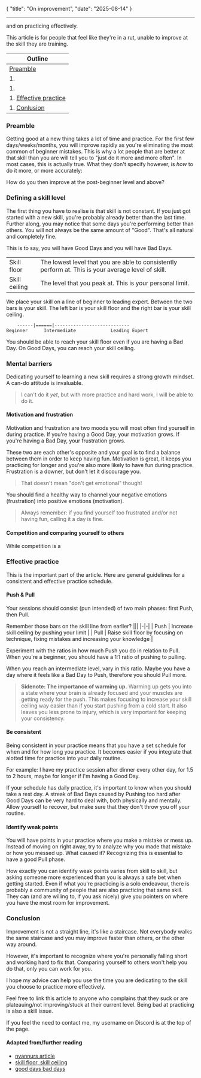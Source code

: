 {
    "title": "On improvement",
    "date": "2025-08-14"
}
****
and on practicing effectively.

This article is for people that feel like they're in a rut, unable to improve at the skill they are training.

| Outline |
| - |
| [Preamble](#preamble) |
| 1. [](#) |
| 1. [](#) |
| 1. [Effective practice](#effective-practice) |
| 1. [Conlusion](#conclusion) |

### Preamble
Getting good at a new thing takes a lot of time and practice. For the first few days/weeks/months, you will improve rapidly as you're eliminating the most common of beginner mistakes. 
This is why a lot people that are better at that skill than you are will tell you to "just do it more and more often".
In most cases, this is actually true.
What they don't specify however, is *how* to do it more, or more accurately:

How do you then improve at the post-beginner level and above?

### Defining a skill level
The first thing you have to realise is that skill is not constant.
If you just got started with a new skill, you're probably already better than the last time. 
Further along, you may notice that some days you're performing better than others.
You will not always be the same amount of "Good". 
That's all natural and completely fine.

<!-- Consider that skill is *not* formulated like the following:
```
Skill = Time * Effort
```

Instead, consider it like this:
```
Skill = ( Time * Effort ) ^ A whole bunch of external factors
``` -->

This is to say, you will have Good Days and you will have Bad Days.

|||
|-|-|
| Skill floor | The lowest level that you are able to consistently perform at. This is your average level of skill. |
| Skill ceiling | The level that you peak at. This is your personal limit. |

We place your skill on a line of beginner to leading expert. Between the two bars is your skill. 
The left bar is your skill floor and the right bar is your skill ceiling.

```
    ------|======|----------------------------
Beginner      Intermediate             Leading Expert
```

You should be able to reach your skill floor even if you are having a Bad Day. On Good Days, you can reach your skill ceiling.

### Mental barriers
Dedicating yourself to learning a new skill requires a strong growth mindset. A can-do attitude is invaluable.

> I can't do it *yet*, but with more practice and hard work, I will be able to do it.

#### Motivation and frustration
Motivation and frustration are two moods you will most often find yourself in during practice.
If you're having a Good Day, your motivation grows.
If you're having a Bad Day, your frustration grows. 

These two are each other's opposite and your goal is to find a balance between them in order to keep having fun.
Motivation is great, it keeps you practicing for longer and you're also more likely to have fun during practice.
Frustration is a downer, but don't let it discourage you.

> That doesn't mean "don't get emotional" though!

You should find a healthy way to channel your negative emotions (frustration) into positive emotions (motivation).

> Always remember: if you find yourself too frustrated and/or not having fun, calling it a day is fine.

#### Competition and comparing yourself to others
While competition is a 

### Effective practice
This is the important part of the article. 
Here are general guidelines for a consistent and effective practice schedule.

#### Push & Pull
Your sessions should consist (pun intended) of two main phases: first Push, then Pull.

Remember those bars on the skill line from earlier?
|||
|-|-|
| Push | Increase skill ceiling by pushing your limit |
| Pull | Raise skill floor by focusing on technique, fixing mistakes and increasing your knowledge |

Experiment with the ratios in how much Push you do in relation to Pull. 
When you're a beginner, you should have a 1:1 ratio of pushing to pulling.

When you reach an intermediate level, vary in this ratio. 
Maybe you have a day where it feels like a Bad Day to Push, therefore you should Pull more.

> **Sidenote: The importance of warming up.**
> Warming up gets you into a state where your brain is already focused and your muscles are getting ready for the push.
> This makes focusing to increase your skill ceiling way easier than if you start pushing from a cold start.
> It also leaves you less prone to injury, which is very important for keeping your consistency.

#### Be consistent
Being consistent in your practice means that you have a set schedule for when and for how long you practice.
It becomes easier if you integrate that alotted time for practice into your daily routine.

For example: I have my practice session after dinner every other day, for 1.5 to 2 hours, maybe for longer if I'm having a Good Day.

If your schedule has daily practice, it's important to know when you should take a rest day. 
A streak of Bad Days caused by Pushing too hard after Good Days can be very hard to deal with, both physically and mentally.
Allow yourself to recover, but make sure that they don't throw you off your routine.

#### Identify weak points
You will have points in your practice where you make a mistake or mess up.
Instead of moving on right away, try to analyze why you made that mistake or how you messed up. What caused it?
Recognizing this is essential to have a good Pull phase.

How exactly you can identify weak points varies from skill to skill, but asking someone more experienced than you is always a safe bet when getting started.
Even if what you're practicing is a solo endeavour, there is probably a community of people that are also practicing that same skill.
They can (and are willing to, if you ask nicely) give you pointers on where you have the most room for improvement. 

### Conclusion
Improvement is not a straight line, it's like a staircase.
Not everybody walks the same staircase and you may improve faster than others, or the other way around.

However, it's important to recognize where you're personally falling short and working hard to fix that.
Comparing yourself to others won't help you do that, only you can work for you.

I hope my advice can help you use the time you are dedicating to the skill you choose to practice more effectively.

Feel free to link this article to anyone who complains that they suck or are plateauing/not improving/stuck at their current level.
Being bad at practicing is also a skill issue.

If you feel the need to contact me, my username on Discord is at the top of the page.

#### Adapted from/further reading
- [nyannurs article](https://nyannurs.wordpress.com/2020/02/19/mental-boom-words-of-a-bms-insane-8th-dan-and-beatmania-iidx-kaiden/)
- [skill floor, skill ceiling](https://iidx.org/theory/skill_ceiling_floor)
- [good days bad days](https://iidx.org/theory/effective_session_sgh)